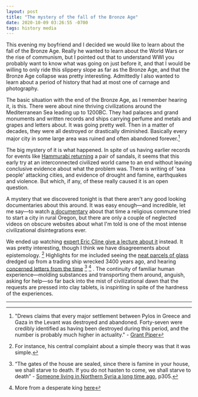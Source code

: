 ```yaml
---
layout: post
title: "The mystery of the fall of the Bronze Age"
date: 2020-10-09 03:26:55 -0700
tags: history media
---
```

This evening my boyfriend and I decided we would like to learn about the fall of the Bronze Age. Really he wanted to learn about the World Wars or the rise of communism, but I pointed out that to understand WWI you probably want to know what was going on just before it, and that I would be willing to only ride this slippery slope as far as the Bronze Age, and that the Bronze Age collapse was pretty interesting. Admittedly I also wanted to learn about a period of history that had at most one of carnage and photography.

The basic situation with the end of the Bronze Age, as I remember hearing it, is this. There were about nine thriving civilizations around the Mediterranean Sea leading up to 1200BC. They had palaces and grand monuments and written records and ships carrying perfume and metals and grapes and letters about. It was going pretty well. Then in a matter of decades, they were all destroyed or drastically diminished. Basically every major city in some large area was ruined and often abandoned forever.[^3]

The big mystery of it is what happened. In spite of us having earlier records for events like [Hammurabi returning](https://sellercentral.amazon.com/forums/t/the-first-return-in-history-from-nearly-4-000-years-ago/136283) a pair of sandals, it seems that this early try at an interconnected civilized world came to an end without leaving conclusive evidence about what the problem was. There is writing of 'sea people' attacking cities, and evidence of drought and famine, earthquakes and violence. But which, if any, of these really caused it is an open question.

A mystery that we discovered tonight is that there aren't any good looking documentaries about this around. It was easy enough—and incredible, let me say—to watch [a documentary](https://en.wikipedia.org/wiki/Wild_Wild_Country) about that time a religious commune tried to start a city in rural Oregon, but there are only a couple of neglected videos on obscure websites about what I'm told is one of the most intense civilizational disintegrations ever.

We ended up watching [expert Eric Cline give a lecture about it](https://www.youtube.com/watch?v=bRcu-ysocX4) instead. It was pretty interesting, though I think we have disagreements about epistemology. [^1] Highlights for me included seeing the [neat parcels of glass](https://www.pinterest.cl/pin/562668547186510361/) dredged up from a trading ship wrecked 3400 years ago, and hearing [concerned letters from the time](https://en.wikipedia.org/wiki/Ugaritic_texts) [^2] [^4] . The continuity of familiar human experience—molding substances and transporting them around, anguish, asking for help—so far back into the mist of civilizational dawn that the requests are pressed into clay tablets, is inspiriting in spite of the hardness of the experiences.

---

[^1]:  For instance, his central complaint about a simple theory was that it was simple.
[^2]: “The gates of the house are sealed, since there is famine in your house, we shall starve to death. If you do not hasten to come, we shall starve to death” - [Someone living in Northern Syria a long time ago](https://fada.birzeit.edu/jspui/bitstream/20.500.11889/4717/1/Halayqa-%20UF-42%20%20the%20Demise%20of%20Ugarit.pdf), p305.
[^4]: More from a desperate king [here](https://en.wikipedia.org/wiki/Ugarit#Destruction)
[^3]: "Drews claims that every major settlement between Pylos in Greece and Gaza in the Levant was destroyed and abandoned. Forty-seven were credibly identified as having been destroyed during this period, and the number is probably much higher in actuality." - [Grant Piper](https://medium.com/history-of-yesterday/what-destroyed-all-of-the-major-bronze-age-cities-c07cd434aeaf)
